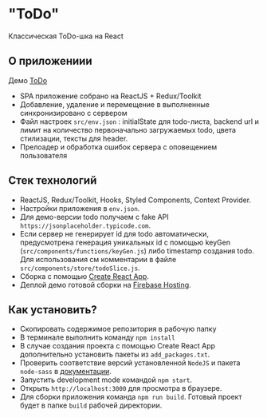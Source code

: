 # "ToDo"

Классическая ToDo-шка на React

## О приложениии

Демо [ToDo](https://todospa-b7372.web.app)

* SPA приложение собрано на ReactJS + Redux/Toolkit
* Добавление, удаление и перемещение в выполненные синхронизировано с сервером
* Файл настроек `src/env.json` : initialState для todo-листа, backend url и лимит на количество первоначально загружаемых todo, цвета стилизации, тексты для header.
* Прелоадер и обработка ошибок сервера с оповещением пользователя

## Стек технологий

* ReactJS, Redux/Toolkit, Hooks, Styled Components, Context Provider.
* Настройки приложения в `env.json`.
* Для демо-версии todo получаем с fake API `https://jsonplaceholder.typicode.com`.
* Если сервер не генерирует id для todo автоматически, предусмотрена генерация уникальных id c помощью keyGen (`src/components/functions/keyGen.js`) либо timestamp создания todo. Для использования см комментарии в файле `src/components/store/todoSlice.js`.
* Сборка с помощью [Create React App](https://github.com/facebook/create-react-app).
* Деплой демо готовой сборки на [Firebase Hosting](https://firebase.google.com).

## Как установить?

* Скопировать содержимое репозитория в рабочую папку
* В терминале выполнить команду `npm install`
* В случае создания проекта с помощью Create React App дополнительно установить пакеты из `add_packages.txt`.
* Проверить соответствие версий установленной `NodeJS` и пакета `node-sass` в [документации](https://www.npmjs.com/package/node-sass).
* Запустить development mode командой `npm start`.
* Открыть `http://localhost:3000` для просмотра в браузере.
* Для сборки приложения команда `npm run build`. Готовый проект будет в папке `build` рабочей директории.